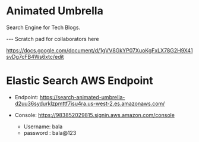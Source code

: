 Animated Umbrella
=================

Search Engine for Tech Blogs.


--- Scratch pad for collaborators here

https://docs.google.com/document/d/1gVV8GkYP07XuoKgFxLX78G2H9X41svDg7cFB4Ws6xtc/edit

Elastic Search AWS Endpoint
===========================

- Endpoint: https://search-animated-umbrella-d2uu36sydurklzpmttf7isu4ra.us-west-2.es.amazonaws.com/

- Console: https://983852029815.signin.aws.amazon.com/console
	- Username: bala
    - password : bala@123
